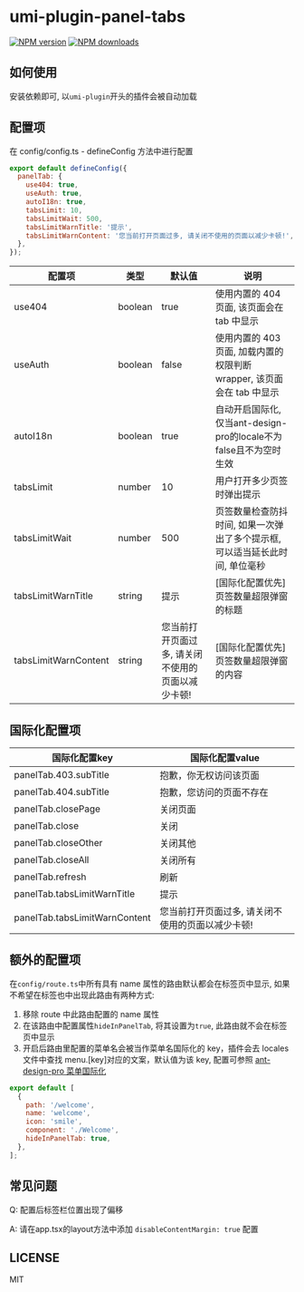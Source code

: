 # umi-plugin-panel-tabs

[![NPM version](https://img.shields.io/npm/v/umi-plugin-panel-tabs.svg?style=flat)](https://npmjs.org/package/umi-plugin-panel-tabs) [![NPM downloads](http://img.shields.io/npm/dm/umi-plugin-panel-tabs.svg?style=flat)](https://npmjs.org/package/umi-plugin-panel-tabs)

## 如何使用

安装依赖即可, 以`umi-plugin`开头的插件会被自动加载

## 配置项

在 config/config.ts - defineConfig 方法中进行配置

```js
export default defineConfig({
  panelTab: {
    use404: true,
    useAuth: true,
    autoI18n: true,
    tabsLimit: 10,
    tabsLimitWait: 500,
    tabsLimitWarnTitle: '提示',
    tabsLimitWarnContent: '您当前打开页面过多, 请关闭不使用的页面以减少卡顿!',
  },
});
```

| 配置项                  | 类型      | 默认值                        | 说明                                             |
|----------------------|---------|----------------------------|------------------------------------------------|
| use404               | boolean | true                       | 使用内置的 404 页面, 该页面会在 tab 中显示                    |
| useAuth              | boolean | false                      | 使用内置的 403 页面, 加载内置的权限判断 wrapper, 该页面会在 tab 中显示 |
| autoI18n             | boolean | true                       | 自动开启国际化, 仅当ant-design-pro的locale不为false且不为空时生效 |
| tabsLimit            | number  | 10                         | 用户打开多少页签时弹出提示                                  |
| tabsLimitWait        | number  | 500                        | 页签数量检查防抖时间, 如果一次弹出了多个提示框, 可以适当延长此时间, 单位毫秒      |
| tabsLimitWarnTitle   | string  | 提示                         | [国际化配置优先] 页签数量超限弹窗的标题                          |
| tabsLimitWarnContent | string  | 您当前打开页面过多, 请关闭不使用的页面以减少卡顿! | [国际化配置优先] 页签数量超限弹窗的内容                          |

## 国际化配置项

| 国际化配置key                      | 国际化配置value                 |
|-------------------------------|----------------------------|
| panelTab.403.subTitle         | 抱歉，你无权访问该页面                |
| panelTab.404.subTitle         | 抱歉，您访问的页面不存在               |
| panelTab.closePage            | 关闭页面                       |
| panelTab.close                | 关闭                         |
| panelTab.closeOther           | 关闭其他                       |
| panelTab.closeAll             | 关闭所有                       |
| panelTab.refresh              | 刷新                         |
| panelTab.tabsLimitWarnTitle   | 提示                         |
| panelTab.tabsLimitWarnContent | 您当前打开页面过多, 请关闭不使用的页面以减少卡顿! |


## 额外的配置项

在`config/route.ts`中所有具有 name 属性的路由默认都会在标签页中显示, 如果不希望在标签也中出现此路由有两种方式:

1. 移除 route 中此路由配置的 name 属性
2. 在该路由中配置属性`hideInPanelTab`, 将其设置为`true`, 此路由就不会在标签页中显示
3. 开启后路由里配置的菜单名会被当作菜单名国际化的 key，插件会去 locales 文件中查找 menu.[key]对应的文案，默认值为该 key, 配置可参照 [ant-design-pro 菜单国际化](https://pro.ant.design/zh-CN/docs/layout#%E8%8F%9C%E5%8D%95%E5%9B%BD%E9%99%85%E5%8C%96)

```js
export default [
  {
    path: '/welcome',
    name: 'welcome',
    icon: 'smile',
    component: './Welcome',
    hideInPanelTab: true,
  },
];
```
## 常见问题

Q: 配置后标签栏位置出现了偏移

A: 请在app.tsx的layout方法中添加 `disableContentMargin: true` 配置

## LICENSE

MIT

